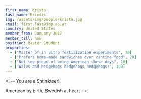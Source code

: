 ```yaml
---
first_name: Krista
last_name: Briedis
img: /assets/img/people/krista.jpg
email: first.last@imp.ac.at
country: United States
member_from: January 2017
member_till: now
position: Master Student
properties:
  - ["Master of in vitro fertilization experiments", 70]
  - ["Prefers home-made sandwiches over cantine food", 20]
  - ["Not too proud of being American these days", 10]
  - ["Wales and hedgehogs hedgehogs hedgehogs!", 100]
---
```

<! --
You are a Shtinkteer!

American by birth, Swedish at heart
-->
